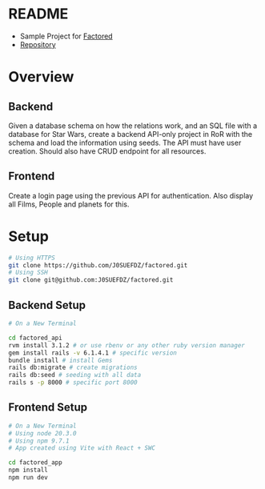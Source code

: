 # README

- Sample Project for [Factored](https://factored.ai/)
- [Repository](https://github.com/J0SUEFDZ/factored)

# Overview

## Backend

Given a database schema on how the relations work, and an SQL file with a database for Star Wars, create a backend API-only project in RoR with the schema and load the information using seeds. The API must have user creation. Should also have CRUD endpoint for all resources.

## Frontend

Create a login page using the previous API for authentication. Also display all Films, People and planets for this.

# Setup

```zsh
# Using HTTPS
git clone https://github.com/J0SUEFDZ/factored.git
# Using SSH
git clone git@github.com:J0SUEFDZ/factored.git
```

## Backend Setup

```zsh
# On a New Terminal

cd factored_api
rvm install 3.1.2 # or use rbenv or any other ruby version manager
gem install rails -v 6.1.4.1 # specific version
bundle install # install Gems
rails db:migrate # create migrations
rails db:seed # seeding with all data
rails s -p 8000 # specific port 8000
```

## Frontend Setup

```zsh
# On a New Terminal
# Using node 20.3.0
# Using npm 9.7.1
# App created using Vite with React + SWC

cd factored_app
npm install
npm run dev
```
